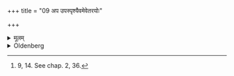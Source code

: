 +++
title = "09 अप उपस्पृश्यैवमेवेतरयोः"

+++

<details><summary>मूलम्</summary>

अप उपस्पृ-श्यैवमेवेतरयोः ९
</details>

<details><summary>Oldenberg</summary>

9. [^6]  After he has touched water, (he does) the same for the other two.


[^6]:  9, 14. See chap. 2, 36.
</details>
